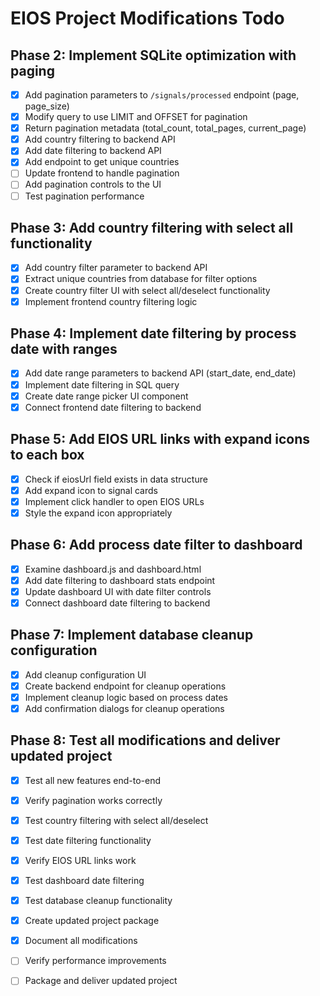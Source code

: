# EIOS Project Modifications Todo

## Phase 2: Implement SQLite optimization with paging
- [x] Add pagination parameters to `/signals/processed` endpoint (page, page_size)
- [x] Modify query to use LIMIT and OFFSET for pagination
- [x] Return pagination metadata (total_count, total_pages, current_page)
- [x] Add country filtering to backend API
- [x] Add date filtering to backend API
- [x] Add endpoint to get unique countries
- [ ] Update frontend to handle pagination
- [ ] Add pagination controls to the UI
- [ ] Test pagination performance

## Phase 3: Add country filtering with select all functionality
- [x] Add country filter parameter to backend API
- [x] Extract unique countries from database for filter options
- [x] Create country filter UI with select all/deselect functionality
- [x] Implement frontend country filtering logic

## Phase 4: Implement date filtering by process date with ranges
- [x] Add date range parameters to backend API (start_date, end_date)
- [x] Implement date filtering in SQL query
- [x] Create date range picker UI component
- [x] Connect frontend date filtering to backend

## Phase 5: Add EIOS URL links with expand icons to each box
- [x] Check if eiosUrl field exists in data structure
- [x] Add expand icon to signal cards
- [x] Implement click handler to open EIOS URLs
- [x] Style the expand icon appropriately

## Phase 6: Add process date filter to dashboard
- [x] Examine dashboard.js and dashboard.html
- [x] Add date filtering to dashboard stats endpoint
- [x] Update dashboard UI with date filter controls
- [x] Connect dashboard date filtering to backend

## Phase 7: Implement database cleanup configuration
- [x] Add cleanup configuration UI
- [x] Create backend endpoint for cleanup operations
- [x] Implement cleanup logic based on process dates
- [x] Add confirmation dialogs for cleanup operations

## Phase 8: Test all modifications and deliver updated project
- [x] Test all new features end-to-end
- [x] Verify pagination works correctly
- [x] Test country filtering with select all/deselect
- [x] Test date filtering functionality
- [x] Verify EIOS URL links work
- [x] Test dashboard date filtering
- [x] Test database cleanup functionality
- [x] Create updated project package
- [x] Document all modifications
- [ ] Verify performance improvements
- [ ] Package and deliver updated project

